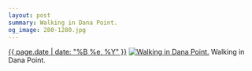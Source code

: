 ```yaml
---
layout: post
summary: Walking in Dana Point.
og_image: 280-1280.jpg
---
```


<p>
  <time><a href="/280">{{ page.date | date: "%B %e, %Y" }}</a></time>
  <a href="/280"><img src="{{ site.assets_url }}/280-640.jpg" srcset="{{ site.assets_url }}/280-1280.jpg 1280w, {{ site.assets_url }}/280-960.jpg 960w, {{ site.assets_url }}/280-640.jpg 640w, {{ site.assets_url }}/280-320.jpg 320w" sizes="(min-width: 700px) 50vw, calc(100vw - 2rem)" alt="Walking in Dana Point." /></a>
  <span>Walking in Dana Point.</span>
</p>

